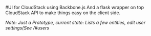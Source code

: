 #UI for CloudStack using Backbone.js
And a flask wrapper on top CloudStack API to make things easy on the client side.

_Note: Just a Prototype, current state: Lists a few entities, edit user settings(See /#users_
